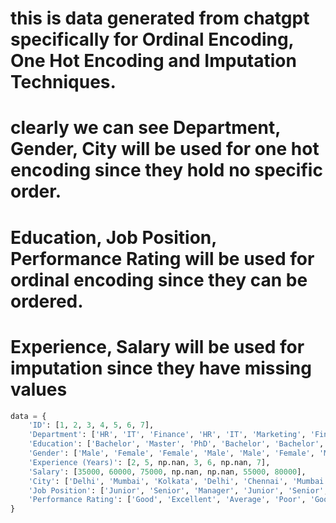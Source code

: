 # this is data generated from chatgpt specifically for Ordinal Encoding, One Hot Encoding and Imputation Techniques. 
# clearly we can see Department, Gender, City will be used for one hot encoding since they hold no specific order.
# Education, Job Position, Performance Rating will be used for ordinal encoding since they can be ordered.
# Experience, Salary will be used for imputation since they have missing values


```python
data = {
    'ID': [1, 2, 3, 4, 5, 6, 7],
    'Department': ['HR', 'IT', 'Finance', 'HR', 'IT', 'Marketing', 'Finance'],
    'Education': ['Bachelor', 'Master', 'PhD', 'Bachelor', 'Bachelor', 'Master', 'Bachelor'],
    'Gender': ['Male', 'Female', 'Female', 'Male', 'Male', 'Female', 'Male'],
    'Experience (Years)': [2, 5, np.nan, 3, 6, np.nan, 7],
    'Salary': [35000, 60000, 75000, np.nan, np.nan, 55000, 80000],
    'City': ['Delhi', 'Mumbai', 'Kolkata', 'Delhi', 'Chennai', 'Mumbai', 'Kolkata'],
    'Job Position': ['Junior', 'Senior', 'Manager', 'Junior', 'Senior', 'Junior', 'Manager'],
    'Performance Rating': ['Good', 'Excellent', 'Average', 'Poor', 'Good', 'Excellent', 'Good']
}

